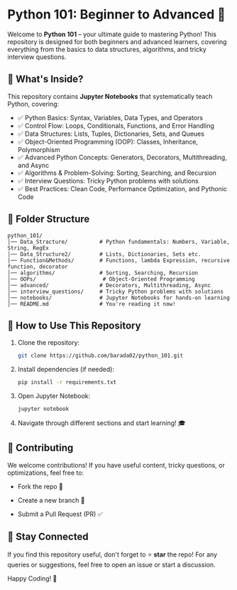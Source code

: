 # Python 101: Beginner to Advanced 🚀

Welcome to **Python 101** – your ultimate guide to mastering Python! This repository is designed for both beginners and advanced learners, covering everything from the basics to data structures, algorithms, and tricky interview questions.

## 📌 What's Inside?
This repository contains **Jupyter Notebooks** that systematically teach Python, covering:
- ✅ Python Basics: Syntax, Variables, Data Types, and Operators
- ✅ Control Flow: Loops, Conditionals, Functions, and Error Handling
- ✅ Data Structures: Lists, Tuples, Dictionaries, Sets, and Queues
- ✅ Object-Oriented Programming (OOP): Classes, Inheritance, Polymorphism
- ✅ Advanced Python Concepts: Generators, Decorators, Multithreading, and Async
- ✅ Algorithms & Problem-Solving: Sorting, Searching, and Recursion
- ✅ Interview Questions: Tricky Python problems with solutions
- ✅ Best Practices: Clean Code, Performance Optimization, and Pythonic Code

## 📂 Folder Structure
```
python_101/
│── Data_Stracture/          # Python fundamentals: Numbers, Variable, String, RegEx
│── Data_Structure2/         # Lists, Dictionaries, Sets etc.
|── Function&Methods/        # Functions, lambda Expression, recursive function, decorator
│── algorithms/              # Sorting, Searching, Recursion
│── OOPs/                     # Object-Oriented Programming 
│── advanced/                # Decorators, Multithreading, Async
│── interview_questions/     # Tricky Python problems with solutions
│── notebooks/               # Jupyter Notebooks for hands-on learning
│── README.md                # You're reading it now!
```

## 🚀 How to Use This Repository
1. Clone the repository:
   ```sh
   git clone https://github.com/barada02/python_101.git
   ```
2. Install dependencies (if needed):
   ```sh
   pip install -r requirements.txt
   ```
3. Open Jupyter Notebook:
   ```sh
   jupyter notebook
   ```
4. Navigate through different sections and start learning! 🎓

## 🤝 Contributing
We welcome contributions! If you have useful content, tricky questions, or optimizations, feel free to:
- Fork the repo 🍴
- Create a new branch 🔀

- Submit a Pull Request (PR) ✅

## 📢 Stay Connected
If you find this repository useful, don't forget to ⭐ **star** the repo!
For any queries or suggestions, feel free to open an issue or start a discussion.

Happy Coding! 🎉

